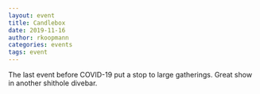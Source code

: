 ```yaml
---
layout: event
title: Candlebox
date: 2019-11-16
author: rkoopmann
categories: events
tags: event
---
```


The last event before COVID-19 put a stop to large gatherings. Great show in another shithole divebar.
